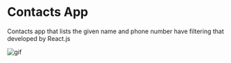 # Contacts App
Contacts app that lists the given name and phone number have filtering that developed by React.js

![gif][def] 

[def]: /React-Contacts-App/contacts-app/contact-app.gif